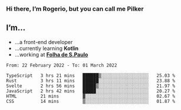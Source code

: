 ### Hi there, I’m Rogerio, but you can call me Pilker

## I’m…
- …a front-end developer
- …currently learning **Kotlin**
- …working at [**Folha de S.Paulo**](https://www.folha.com.br/)

<!--START_SECTION:waka-->

```text
From: 22 February 2022 - To: 01 March 2022

TypeScript   3 hrs 21 mins   ██████▒░░░░░░░░░░░░░░░░░░   25.03 %
Rust         3 hrs 11 mins   ██████░░░░░░░░░░░░░░░░░░░   23.88 %
Svelte       2 hrs 56 mins   █████▒░░░░░░░░░░░░░░░░░░░   21.97 %
JavaScript   2 hrs 42 mins   █████░░░░░░░░░░░░░░░░░░░░   20.27 %
HTML         21 mins         ▓░░░░░░░░░░░░░░░░░░░░░░░░   02.67 %
CSS          14 mins         ▒░░░░░░░░░░░░░░░░░░░░░░░░   01.87 %
```

<!--END_SECTION:waka-->
